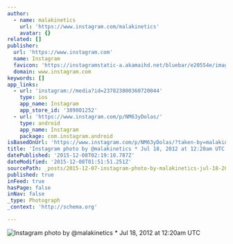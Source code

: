```yaml
---
author:
  - name: malakinetics
    url: 'https://www.instagram.com/malakinetics'
    avatar: {}
related: []
publisher:
  url: 'https://www.instagram.com'
  name: Instagram
  favicon: 'https://instagramstatic-a.akamaihd.net/bluebar/e20554e/images/ico/favicon.ico'
  domain: www.instagram.com
keywords: []
app_links:
  - url: 'instagram://media?id=237823800360720044'
    type: ios
    app_name: Instagram
    app_store_id: '389801252'
  - url: 'https://www.instagram.com/p/NM63yDolas/'
    type: android
    app_name: Instagram
    package: com.instagram.android
isBasedOnUrl: 'https://www.instagram.com/p/NM63yDolas/?taken-by=malakinetics'
title: 'Instagram photo by @malakinetics * Jul 18, 2012 at 12:20am UTC'
datePublished: '2015-12-08T02:19:10.787Z'
dateModified: '2015-12-08T01:51:51.251Z'
sourcePath: _posts/2015-12-07-instagram-photo-by-malakinetics-jul-18-2012-at-1220am-u.md
published: true
inFeed: true
hasPage: false
inNav: false
_type: Photograph
_context: 'http://schema.org'

---
```

![Instagram photo by &commat;malakinetics &midast; Jul 18&comma; 2012 at 12&colon;20am UTC](https://scontent.cdninstagram.com/hphotos-xaf1/t51.2885-15/e15/11137949_669452599853516_177541803_n.jpg)